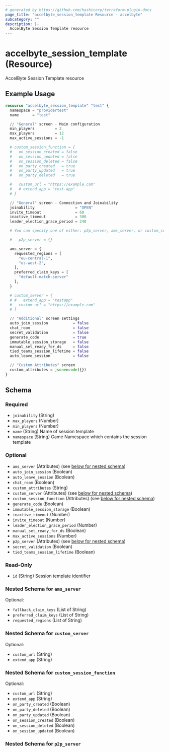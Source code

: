 ```yaml
---
# generated by https://github.com/hashicorp/terraform-plugin-docs
page_title: "accelbyte_session_template Resource - accelbyte"
subcategory: ""
description: |-
  AccelByte Session Template resource
---
```


# accelbyte_session_template (Resource)

AccelByte Session Template resource

## Example Usage

```terraform
resource "accelbyte_session_template" "test" {
  namespace = "providertest"
  name      = "test"

  // "General" screen - Main configuration
  min_players         = 2
  max_players         = 12
  max_active_sessions = -1

  # custom_session_function = {
  #   on_session_created = false
  #   on_session_updated = false
  #   on_session_deleted = false
  #   on_party_created   = true
  #   on_party_updated   = true
  #   on_party_deleted   = true

  #   custom_url = "https://example.com"
  #   # extend_app = "test-app"
  # }

  // "General" screen - Connection and Joinability
  joinability                  = "OPEN"
  invite_timeout               = 60
  inactive_timeout             = 300
  leader_election_grace_period = 240

  # You can specify one of either: p2p_server, ams_server, or custom_server

  #   p2p_server = {}

  ams_server = {
    requested_regions = [
      "eu-central-1",
      "us-west-2",
    ],
    preferred_claim_keys = [
      "default-match-server"
    ],
  }

  # custom_server = {
  # #   extend_app = "testapp"
  #   custom_url = "https://example.com"
  # }

  // "Additional" screen settings
  auto_join_session           = false
  chat_room                   = false
  secret_validation           = false
  generate_code               = true
  immutable_session_storage   = false
  manual_set_ready_for_ds     = false
  tied_teams_session_lifetime = false
  auto_leave_session          = false

  // "Custom Attributes" screen
  custom_attributes = jsonencode({})
}
```

<!-- schema generated by tfplugindocs -->
## Schema

### Required

- `joinability` (String)
- `max_players` (Number)
- `min_players` (Number)
- `name` (String) Name of session template
- `namespace` (String) Game Namespace which contains the session template

### Optional

- `ams_server` (Attributes) (see [below for nested schema](#nestedatt--ams_server))
- `auto_join_session` (Boolean)
- `auto_leave_session` (Boolean)
- `chat_room` (Boolean)
- `custom_attributes` (String)
- `custom_server` (Attributes) (see [below for nested schema](#nestedatt--custom_server))
- `custom_session_function` (Attributes) (see [below for nested schema](#nestedatt--custom_session_function))
- `generate_code` (Boolean)
- `immutable_session_storage` (Boolean)
- `inactive_timeout` (Number)
- `invite_timeout` (Number)
- `leader_election_grace_period` (Number)
- `manual_set_ready_for_ds` (Boolean)
- `max_active_sessions` (Number)
- `p2p_server` (Attributes) (see [below for nested schema](#nestedatt--p2p_server))
- `secret_validation` (Boolean)
- `tied_teams_session_lifetime` (Boolean)

### Read-Only

- `id` (String) Session template identifier

<a id="nestedatt--ams_server"></a>
### Nested Schema for `ams_server`

Optional:

- `fallback_claim_keys` (List of String)
- `preferred_claim_keys` (List of String)
- `requested_regions` (List of String)


<a id="nestedatt--custom_server"></a>
### Nested Schema for `custom_server`

Optional:

- `custom_url` (String)
- `extend_app` (String)


<a id="nestedatt--custom_session_function"></a>
### Nested Schema for `custom_session_function`

Optional:

- `custom_url` (String)
- `extend_app` (String)
- `on_party_created` (Boolean)
- `on_party_deleted` (Boolean)
- `on_party_updated` (Boolean)
- `on_session_created` (Boolean)
- `on_session_deleted` (Boolean)
- `on_session_updated` (Boolean)


<a id="nestedatt--p2p_server"></a>
### Nested Schema for `p2p_server`
